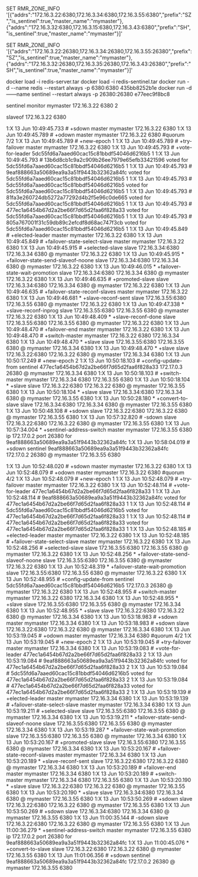 SET RMR_ZONE_INFO '[{"addrs":"172.16.3.22:6380,172.16.3.34:6380,172.16.3.55:6380","prefix":"SZ","is_sentinel":true,"master_name":"mymaster"},{"addrs":"172.16.3.32:6380,172.16.3.15:6380,172.16.3.43:6380","prefix":"SH","is_sentinel":true,"master_name":"mymaster"}]'




SET RMR_ZONE_INFO '[{"addrs":"172.16.3.22:26380,172.16.3.34:26380,172.16.3.55:26380","prefix":"SZ","is_sentinel":true,"master_name":"mymaster"},{"addrs":"172.16.3.32:26380,172.16.3.35:26380,172.16.3.43:26380","prefix":"SH","is_sentinel":true,"master_name":"mymaster"}]'


docker load -i redis-server.tar 
docker load -i redis-sentinel.tar 
docker run -d --name redis --restart always -p 6380:6380 435bb8252b1e
docker run -d ——name sentinel --restart always -p 26380:26380 e77eec9f8bc8


sentinel monitor mymaster 172.16.3.22 6380 2

slaveof 172.16.3.22 6380



1:X 13 Jun 10:49:45.733 # +sdown master mymaster 172.16.3.22 6380
1:X 13 Jun 10:49:45.789 # +odown master mymaster 172.16.3.22 6380 #quorum 7/2
1:X 13 Jun 10:49:45.789 # +new-epoch 1
1:X 13 Jun 10:49:45.789 # +try-failover master mymaster 172.16.3.22 6380
1:X 13 Jun 10:49:45.793 # +vote-for-leader 5dc55fd6a7aaed60cac15c81bbdf54046d6216b5 1
1:X 13 Jun 10:49:45.793 # 13b6d8cb1c9a2c909b26ee7979e65efb33421596 voted for 5dc55fd6a7aaed60cac15c81bbdf54046d6216b5 1
1:X 13 Jun 10:49:45.793 # 9eaf888663a50689ea9a3a51f9443b32362a84fc voted for 5dc55fd6a7aaed60cac15c81bbdf54046d6216b5 1
1:X 13 Jun 10:49:45.793 # 5dc55fd6a7aaed60cac15c81bbdf54046d6216b5 voted for 5dc55fd6a7aaed60cac15c81bbdf54046d6216b5 1
1:X 13 Jun 10:49:45.793 # 81fa3e260724db5272a77292d4b2f5e96c0de665 voted for 5dc55fd6a7aaed60cac15c81bbdf54046d6216b5 1
1:X 13 Jun 10:49:45.793 # 477ec1a6454b67d2a2be66f7d65d2faa6f828a33 voted for 5dc55fd6a7aaed60cac15c81bbdf54046d6216b5 1
1:X 13 Jun 10:49:45.793 # 805a767001f31c59db89c2efcdf8d68ac747f3cb voted for 5dc55fd6a7aaed60cac15c81bbdf54046d6216b5 1
1:X 13 Jun 10:49:45.849 # +elected-leader master mymaster 172.16.3.22 6380
1:X 13 Jun 10:49:45.849 # +failover-state-select-slave master mymaster 172.16.3.22 6380
1:X 13 Jun 10:49:45.915 # +selected-slave slave 172.16.3.34:6380 172.16.3.34 6380 @ mymaster 172.16.3.22 6380
1:X 13 Jun 10:49:45.915 * +failover-state-send-slaveof-noone slave 172.16.3.34:6380 172.16.3.34 6380 @ mymaster 172.16.3.22 6380
1:X 13 Jun 10:49:46.015 * +failover-state-wait-promotion slave 172.16.3.34:6380 172.16.3.34 6380 @ mymaster 172.16.3.22 6380
1:X 13 Jun 10:49:46.635 # +promoted-slave slave 172.16.3.34:6380 172.16.3.34 6380 @ mymaster 172.16.3.22 6380
1:X 13 Jun 10:49:46.635 # +failover-state-reconf-slaves master mymaster 172.16.3.22 6380
1:X 13 Jun 10:49:46.681 * +slave-reconf-sent slave 172.16.3.55:6380 172.16.3.55 6380 @ mymaster 172.16.3.22 6380
1:X 13 Jun 10:49:47.338 * +slave-reconf-inprog slave 172.16.3.55:6380 172.16.3.55 6380 @ mymaster 172.16.3.22 6380
1:X 13 Jun 10:49:48.409 * +slave-reconf-done slave 172.16.3.55:6380 172.16.3.55 6380 @ mymaster 172.16.3.22 6380
1:X 13 Jun 10:49:48.470 # +failover-end master mymaster 172.16.3.22 6380
1:X 13 Jun 10:49:48.470 # +switch-master mymaster 172.16.3.22 6380 172.16.3.34 6380
1:X 13 Jun 10:49:48.470 * +slave slave 172.16.3.55:6380 172.16.3.55 6380 @ mymaster 172.16.3.34 6380
1:X 13 Jun 10:49:48.470 * +slave slave 172.16.3.22:6380 172.16.3.22 6380 @ mymaster 172.16.3.34 6380
1:X 13 Jun 10:50:17.249 # +new-epoch 2
1:X 13 Jun 10:50:18.103 # +config-update-from sentinel 477ec1a6454b67d2a2be66f7d65d2faa6f828a33 172.17.0.3 26380 @ mymaster 172.16.3.34 6380
1:X 13 Jun 10:50:18.103 # +switch-master mymaster 172.16.3.34 6380 172.16.3.55 6380
1:X 13 Jun 10:50:18.104 * +slave slave 172.16.3.22:6380 172.16.3.22 6380 @ mymaster 172.16.3.55 6380
1:X 13 Jun 10:50:18.104 * +slave slave 172.16.3.34:6380 172.16.3.34 6380 @ mymaster 172.16.3.55 6380
1:X 13 Jun 10:50:28.180 * +convert-to-slave slave 172.16.3.34:6380 172.16.3.34 6380 @ mymaster 172.16.3.55 6380
1:X 13 Jun 10:50:48.108 # +sdown slave 172.16.3.22:6380 172.16.3.22 6380 @ mymaster 172.16.3.55 6380
1:X 13 Jun 10:57:32.820 # -sdown slave 172.16.3.22:6380 172.16.3.22 6380 @ mymaster 172.16.3.55 6380
1:X 13 Jun 10:57:34.004 * +sentinel-address-switch master mymaster 172.16.3.55 6380 ip 172.17.0.2 port 26380 for 9eaf888663a50689ea9a3a51f9443b32362a84fc
1:X 13 Jun 10:58:04.019 # +sdown sentinel 9eaf888663a50689ea9a3a51f9443b32362a84fc 172.17.0.2 26380 @ mymaster 172.16.3.55 6380











1:X 13 Jun 10:52:48.020 # +sdown master mymaster 172.16.3.22 6380
1:X 13 Jun 10:52:48.079 # +odown master mymaster 172.16.3.22 6380 #quorum 4/2
1:X 13 Jun 10:52:48.079 # +new-epoch 1
1:X 13 Jun 10:52:48.079 # +try-failover master mymaster 172.16.3.22 6380
1:X 13 Jun 10:52:48.114 # +vote-for-leader 477ec1a6454b67d2a2be66f7d65d2faa6f828a33 1
1:X 13 Jun 10:52:48.114 # 9eaf888663a50689ea9a3a51f9443b32362a84fc voted for 477ec1a6454b67d2a2be66f7d65d2faa6f828a33 1
1:X 13 Jun 10:52:48.114 # 5dc55fd6a7aaed60cac15c81bbdf54046d6216b5 voted for 477ec1a6454b67d2a2be66f7d65d2faa6f828a33 1
1:X 13 Jun 10:52:48.114 # 477ec1a6454b67d2a2be66f7d65d2faa6f828a33 voted for 477ec1a6454b67d2a2be66f7d65d2faa6f828a33 1
1:X 13 Jun 10:52:48.185 # +elected-leader master mymaster 172.16.3.22 6380
1:X 13 Jun 10:52:48.185 # +failover-state-select-slave master mymaster 172.16.3.22 6380
1:X 13 Jun 10:52:48.256 # +selected-slave slave 172.16.3.55:6380 172.16.3.55 6380 @ mymaster 172.16.3.22 6380
1:X 13 Jun 10:52:48.256 * +failover-state-send-slaveof-noone slave 172.16.3.55:6380 172.16.3.55 6380 @ mymaster 172.16.3.22 6380
1:X 13 Jun 10:52:48.319 * +failover-state-wait-promotion slave 172.16.3.55:6380 172.16.3.55 6380 @ mymaster 172.16.3.22 6380
1:X 13 Jun 10:52:48.955 # +config-update-from sentinel 5dc55fd6a7aaed60cac15c81bbdf54046d6216b5 172.17.0.3 26380 @ mymaster 172.16.3.22 6380
1:X 13 Jun 10:52:48.955 # +switch-master mymaster 172.16.3.22 6380 172.16.3.34 6380
1:X 13 Jun 10:52:48.955 * +slave slave 172.16.3.55:6380 172.16.3.55 6380 @ mymaster 172.16.3.34 6380
1:X 13 Jun 10:52:48.955 * +slave slave 172.16.3.22:6380 172.16.3.22 6380 @ mymaster 172.16.3.34 6380
1:X 13 Jun 10:53:18.983 # +sdown master mymaster 172.16.3.34 6380
1:X 13 Jun 10:53:18.983 # +sdown slave 172.16.3.22:6380 172.16.3.22 6380 @ mymaster 172.16.3.34 6380
1:X 13 Jun 10:53:19.045 # +odown master mymaster 172.16.3.34 6380 #quorum 4/2
1:X 13 Jun 10:53:19.045 # +new-epoch 2
1:X 13 Jun 10:53:19.045 # +try-failover master mymaster 172.16.3.34 6380
1:X 13 Jun 10:53:19.083 # +vote-for-leader 477ec1a6454b67d2a2be66f7d65d2faa6f828a33 2
1:X 13 Jun 10:53:19.084 # 9eaf888663a50689ea9a3a51f9443b32362a84fc voted for 477ec1a6454b67d2a2be66f7d65d2faa6f828a33 2
1:X 13 Jun 10:53:19.084 # 5dc55fd6a7aaed60cac15c81bbdf54046d6216b5 voted for 477ec1a6454b67d2a2be66f7d65d2faa6f828a33 2
1:X 13 Jun 10:53:19.084 # 477ec1a6454b67d2a2be66f7d65d2faa6f828a33 voted for 477ec1a6454b67d2a2be66f7d65d2faa6f828a33 2
1:X 13 Jun 10:53:19.139 # +elected-leader master mymaster 172.16.3.34 6380
1:X 13 Jun 10:53:19.139 # +failover-state-select-slave master mymaster 172.16.3.34 6380
1:X 13 Jun 10:53:19.211 # +selected-slave slave 172.16.3.55:6380 172.16.3.55 6380 @ mymaster 172.16.3.34 6380
1:X 13 Jun 10:53:19.211 * +failover-state-send-slaveof-noone slave 172.16.3.55:6380 172.16.3.55 6380 @ mymaster 172.16.3.34 6380
1:X 13 Jun 10:53:19.287 * +failover-state-wait-promotion slave 172.16.3.55:6380 172.16.3.55 6380 @ mymaster 172.16.3.34 6380
1:X 13 Jun 10:53:20.167 # +promoted-slave slave 172.16.3.55:6380 172.16.3.55 6380 @ mymaster 172.16.3.34 6380
1:X 13 Jun 10:53:20.167 # +failover-state-reconf-slaves master mymaster 172.16.3.34 6380
1:X 13 Jun 10:53:20.189 * +slave-reconf-sent slave 172.16.3.22:6380 172.16.3.22 6380 @ mymaster 172.16.3.34 6380
1:X 13 Jun 10:53:20.189 # +failover-end master mymaster 172.16.3.34 6380
1:X 13 Jun 10:53:20.189 # +switch-master mymaster 172.16.3.34 6380 172.16.3.55 6380
1:X 13 Jun 10:53:20.190 * +slave slave 172.16.3.22:6380 172.16.3.22 6380 @ mymaster 172.16.3.55 6380
1:X 13 Jun 10:53:20.190 * +slave slave 172.16.3.34:6380 172.16.3.34 6380 @ mymaster 172.16.3.55 6380
1:X 13 Jun 10:53:50.269 # +sdown slave 172.16.3.22:6380 172.16.3.22 6380 @ mymaster 172.16.3.55 6380
1:X 13 Jun 10:53:50.269 # +sdown slave 172.16.3.34:6380 172.16.3.34 6380 @ mymaster 172.16.3.55 6380
1:X 13 Jun 11:00:35.144 # -sdown slave 172.16.3.22:6380 172.16.3.22 6380 @ mymaster 172.16.3.55 6380
1:X 13 Jun 11:00:36.279 * +sentinel-address-switch master mymaster 172.16.3.55 6380 ip 172.17.0.2 port 26380 for 9eaf888663a50689ea9a3a51f9443b32362a84fc
1:X 13 Jun 11:00:45.076 * +convert-to-slave slave 172.16.3.22:6380 172.16.3.22 6380 @ mymaster 172.16.3.55 6380
1:X 13 Jun 11:01:06.356 # +sdown sentinel 9eaf888663a50689ea9a3a51f9443b32362a84fc 172.17.0.2 26380 @ mymaster 172.16.3.55 6380


